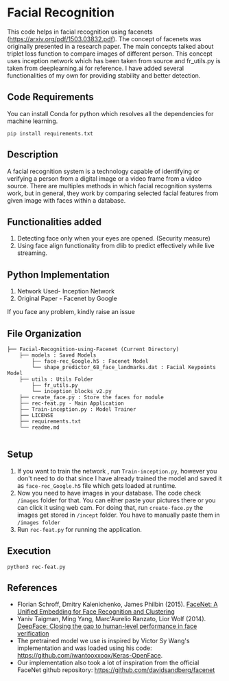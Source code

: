 # Facial Recognition 


This code helps in facial recognition using facenets (https://arxiv.org/pdf/1503.03832.pdf). The concept of facenets was originally presented in a research paper.
The main concepts talked about triplet loss function to compare images of different person.
This concept uses inception network which has been taken from source and fr_utils.py is taken from deeplearning.ai for reference.
I have added several functionalities of my own for providing stability and better detection. 

## Code Requirements 
You can install Conda for python which resolves all the dependencies for machine learning.

`pip install requirements.txt`

## Description 
A facial recognition system is a technology capable of identifying or verifying a person from a digital image or a video frame from a video source. There are multiples methods in which facial recognition systems work, but in general, they work by comparing selected facial features from given image with faces within a database.

## Functionalities added 
1) Detecting face only when your eyes are opened. (Security measure)
2) Using face align functionality from dlib to predict effectively while live streaming.


## Python  Implementation 

1) Network Used- Inception Network
2) Original Paper - Facenet by Google

If you face any problem, kindly raise an issue

## File Organization 

```shell
├── Facial-Recognition-using-Facenet (Current Directory)
    ├── models : Saved Models
        ├── face-rec_Google.h5 : Facenet Model 
        └── shape_predictor_68_face_landmarks.dat : Facial Keypoints Model
    ├── utils : Utils Folder
        ├── fr_utils.py 
        └── inception_blocks_v2.py 
    ├── create_face.py : Store the faces for module
    ├── rec-feat.py - Main Application
    ├── Train-inception.py : Model Trainer
    ├── LICENSE
    ├── requirements.txt
    └── readme.md
        
```

## Setup 

1) If you want to train the network , run `Train-inception.py`, however you don't need to do that since I have already trained the model and saved it as 
`face-rec_Google.h5` file which gets loaded at runtime.
2) Now you need to have images in your database. The code check `/images` folder for that. You can either paste your pictures there or you can click it using web cam.
For doing that, run `create-face.py` the images get stored in `/incept` folder. You have to manually paste them in `/images folder`
3) Run `rec-feat.py` for running the application.


## Execution 

```
python3 rec-feat.py
```



## References 
 
 - Florian Schroff, Dmitry Kalenichenko, James Philbin (2015). [FaceNet: A Unified Embedding for Face Recognition and Clustering](https://arxiv.org/pdf/1503.03832.pdf)
 - Yaniv Taigman, Ming Yang, Marc'Aurelio Ranzato, Lior Wolf (2014). [DeepFace: Closing the gap to human-level performance in face verification](https://research.fb.com/wp-content/uploads/2016/11/deepface-closing-the-gap-to-human-level-performance-in-face-verification.pdf) 
 - The pretrained model we use is inspired by Victor Sy Wang's implementation and was loaded using his code: https://github.com/iwantooxxoox/Keras-OpenFace.
 - Our implementation also took a lot of inspiration from the official FaceNet github repository: https://github.com/davidsandberg/facenet  






